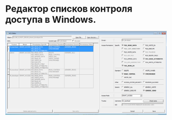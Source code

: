 <h1 class="code-line" data-line-start=0 data-line-end=1 ><a id="_____Windows_0"></a>Редактор списков контроля доступа в Windows.</h1>

![alt text](https://github.com/6uoMycop/ACL_editor/raw/master/interface.png)
